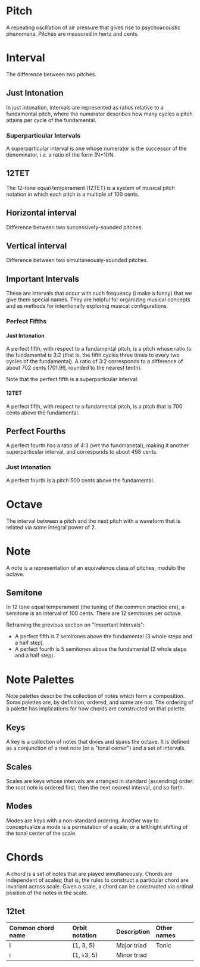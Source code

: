 # Pitch

A repeating oscillation of air pressure that gives rise to psychoacoustic phenomena. Pitches are measured in hertz and cents.

# Interval

The difference between two pitches.

## Just Intonation

In just intonation, intervals are represented as ratios relative to a fundamental pitch, where the numerator describes how many cycles a pitch attains per cycle of the fundamental.

### Superparticular Intervals

A superparticular interval is one whose numerator is the successor of the denominator, i.e. a ratio of the form (N+1)/N.

## 12TET

The 12-tone equal temperament (12TET) is a system of musical pitch notation in which each pitch is a multiple of 100 cents. 

## Horizontal interval

Difference between two successively-sounded pitches.

## Vertical interval

Difference between two simultaneously-sounded pitches.

## Important Intervals

These are intervals that occur with such frequency (i make a funny) that we give them special names. They are helpful for organizing musical concepts and as methods for intentionally exploring musical configurations.

### Perfect Fifths

#### Just Intonation

A perfect fifth, with respect to a fundamental pitch, is a pitch whose ratio to the fundamental is 3:2 (that is, the fifth cycles three times to every two cycles of the fundamental). A ratio of 3:2 corresponds to a difference of about 702 cents (701.96, rounded to the nearest tenth). 

Note that the perfect fifth is a superparticular interval.

#### 12TET

A perfect fifth, with respect to a fundamental pitch, is a pitch that is 700 cents above the fundamental.

## Perfect Fourths

A perfect fourth has a ratio of 4:3 (wrt the fundmanetal), making it another superparticular interval, and corresponds to about 498 cents.

### Just Intonation

A perfect fourth is a pitch 500 cents above the fundamental.

# Octave

The interval between a pitch and the next pitch with a waveform that is related via some integral power of 2.

# Note

A note is a representation of an equivalence class of pitches, modulo the octave.

## Semitone

In 12 tone equal temperament (the tuning of the common practice era), a semitone is an interval of 100 cents. There are 12 semitones per octave. 

Reframing the previous section on "Important Intervals":

- A perfect fifth is 7 semitones above the fundamental (3 whole steps and a half step).
- A perfect fourth is 5 semitones above the fundamental (2 whole steps and a half step).

# Note Palettes

Note palettes describe the collection of notes which form a composition. Some palettes are, by definition, ordered, and some are not. The ordering of a palette has implications for how chords are constructed on that palette.

## Keys

A key is a collection of notes that divies and spans the octave. It is defined as a conjunction of a root note (or a "tonal center") and a set of intervals.

## Scales 

Scales are keys whose intervals are arranged in standard (ascending) order: the root note is ordered first, then the next nearest interval, and so forth.

## Modes

Modes are keys with a non-standard ordering. Another way to conceptualize a mode is a permutation of a scale, or a left/right shifting of the tonal center of the scale. 

# Chords

A chord is a set of notes that are played simultaneously. Chords are independent of scales; that is, the rules to construct a particular chord are invariant across scale. Given a scale, a chord can be constructed via ordinal position of the notes in the scale.

## 12tet

| Common chord name | Orbit notation | Description  | Other names |
|:--                |:--             |:--           |:--          |
| I                 | (1, 3, 5)      | Major triad  | Tonic       |
| i                 | (1, ♭3, 5)     | Minor triad  |             |
